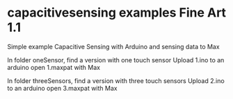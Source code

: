 # capacitivesensing examples Fine Art 1.1

Simple example Capacitive Sensing with Arduino and sensing data to Max

In folder oneSensor, find a version with one touch sensor 
Upload 1.ino to an arduino
open 1.maxpat with Max



In folder threeSensors, find a version with three touch sensors
Upload 2.ino to an arduino
open 3.maxpat with Max
